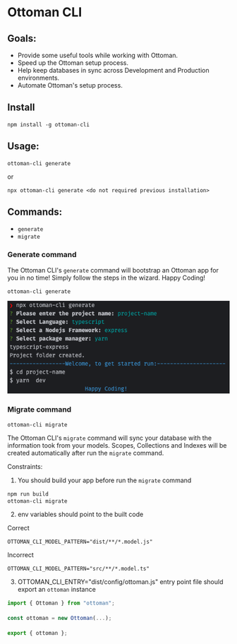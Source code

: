 # Ottoman CLI

## Goals:
- Provide some useful tools while working with Ottoman.
- Speed up the Ottoman setup process.
- Help keep databases in sync across Development and Production environments.
- Automate Ottoman's setup process.

## Install
```shell
npm install -g ottoman-cli
```

## Usage:
```shell
ottoman-cli generate
```
or
```shell
npx ottoman-cli generate <do not required previous installation>
```

## Commands:
- `generate`
- `migrate`

### Generate command

The Ottoman CLI's `generate` command will bootstrap an Ottoman app for you in no time!
Simply follow the steps in the wizard. Happy Coding!

```shell
ottoman-cli generate
```

![generate.png](generate.png)

### Migrate command

```shell
ottoman-cli migrate
```

The Ottoman CLI's `migrate` command will sync your database with the information took from your models.
Scopes, Collections and Indexes will be created automatically after run the `migrate` command.

Constraints:
1. You should build your app before run the `migrate` command
```shell
npm run build
ottoman-cli migrate
```
2. env variables should point to the built code

Correct
```dotenv
OTTOMAN_CLI_MODEL_PATTERN="dist/**/*.model.js"
```
Incorrect
```dotenv
OTTOMAN_CLI_MODEL_PATTERN="src/**/*.model.ts"
```
3. OTTOMAN_CLI_ENTRY="dist/config/ottoman.js" entry point file should export an `ottoman` instance
```ts
import { Ottoman } from "ottoman";

const ottoman = new Ottoman(...);

export { ottoman };
```
